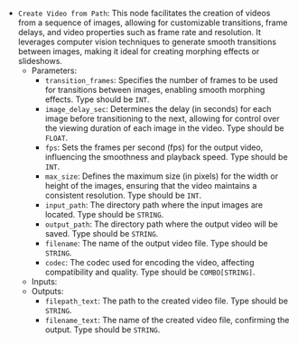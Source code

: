 - `Create Video from Path`: This node facilitates the creation of videos from a sequence of images, allowing for customizable transitions, frame delays, and video properties such as frame rate and resolution. It leverages computer vision techniques to generate smooth transitions between images, making it ideal for creating morphing effects or slideshows.
    - Parameters:
        - `transition_frames`: Specifies the number of frames to be used for transitions between images, enabling smooth morphing effects. Type should be `INT`.
        - `image_delay_sec`: Determines the delay (in seconds) for each image before transitioning to the next, allowing for control over the viewing duration of each image in the video. Type should be `FLOAT`.
        - `fps`: Sets the frames per second (fps) for the output video, influencing the smoothness and playback speed. Type should be `INT`.
        - `max_size`: Defines the maximum size (in pixels) for the width or height of the images, ensuring that the video maintains a consistent resolution. Type should be `INT`.
        - `input_path`: The directory path where the input images are located. Type should be `STRING`.
        - `output_path`: The directory path where the output video will be saved. Type should be `STRING`.
        - `filename`: The name of the output video file. Type should be `STRING`.
        - `codec`: The codec used for encoding the video, affecting compatibility and quality. Type should be `COMBO[STRING]`.
    - Inputs:
    - Outputs:
        - `filepath_text`: The path to the created video file. Type should be `STRING`.
        - `filename_text`: The name of the created video file, confirming the output. Type should be `STRING`.
